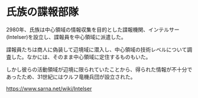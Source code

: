 # 氏族の諜報部隊

2980年、氏族は中心領域の情報収集を目的とした諜報機関、インテルサー(Intelser)を設立し、諜報員を中心領域に派遣した。

諜報員たちは商人に偽装して辺境域に潜入し、中心領域の技術レベルについて調査した。なかには、そのまま中心領域に定住するものもいた。

しかし彼らの活動領域が辺境に限られていたことから、得られた情報が不十分であったため、31世紀にはウルフ竜機兵団が設立された。

<https://www.sarna.net/wiki/Intelser>